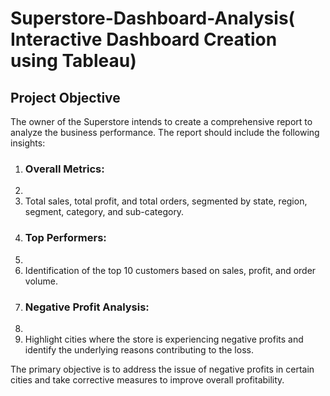 # Superstore-Dashboard-Analysis( Interactive Dashboard Creation using Tableau)

## Project Objective

The owner of the Superstore intends to create a comprehensive report to analyze the business performance. The report should include the following insights: 

1. ### Overall Metrics:
2. 
3. Total sales, total profit, and total orders, segmented by state, region, segment, category, and sub-category.  
4. ### Top Performers:
5. 
6. Identification of the top 10 customers based on sales, profit, and order volume.  
7. ### Negative Profit Analysis:
8. 
9. Highlight cities where the store is experiencing negative profits and identify the underlying reasons contributing to the loss.

The primary objective is to address the issue of negative profits in certain cities and take corrective measures to improve overall profitability.
